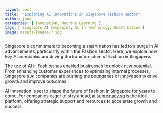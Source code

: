 ```yaml
---
layout: post
title:  "Exploring AI Innovations in Singapore Fashion Sector"
author: jane
categories: [ Innovation, Machine Learning ]
tags: [ Singapore AI Companies, AI in Technology, Smart Cities ]
image: assets/images/7.jpg
---
```


Singapore's commitment to becoming a smart nation has led to a surge in AI advancements, particularly within the Fashion sector. Here, we explore how key AI companies are driving the transformation of Fashion in Singapore.

The use of AI in Fashion has enabled businesses to unlock new potential. From enhancing customer experiences to optimizing internal processes, Singapore's AI companies are pushing the boundaries of innovation to drive growth and improve outcomes.

AI innovation is set to shape the future of Fashion in Singapore for years to come. For companies eager to stay ahead, <a href="https://ai.supremacy.sg" target="_blank"> ai.supremacy.sg </a> is the ideal platform, offering strategic support and resources to accelerate growth and success.
